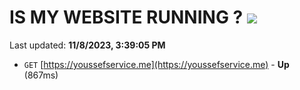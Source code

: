 # IS MY WEBSITE RUNNING ? [![](https://img.shields.io/static/v1?label=Sponsor&message=%E2%9D%A4&logo=GitHub&color=%23fe8e86)](https://github.com/sponsors/<username>)

Last updated: **11/8/2023, 3:39:05 PM**

- `GET` [https://youssefservice.me](https://youssefservice.me) - **Up** (867ms)
